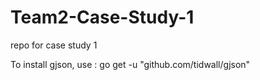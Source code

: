 # Team2-Case-Study-1
repo for case study 1

To install gjson, use : go get -u "github.com/tidwall/gjson"
